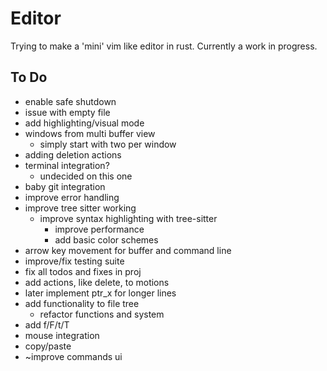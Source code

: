 # Editor
Trying to make a 'mini' vim like editor in rust. Currently a work in progress.

## To Do
* enable safe shutdown
* issue with empty file
* add highlighting/visual mode
* windows from multi buffer view
    * simply start with two per window
* adding deletion actions
* terminal integration?
    * undecided on this one
* baby git integration
* improve error handling
* improve tree sitter working
    * improve syntax highlighting with tree-sitter
        * improve performance
        * add basic color schemes
* arrow key movement for buffer and command line
* improve/fix testing suite
* fix all todos and fixes in proj
* add actions, like delete, to motions
* later implement ptr_x for longer lines
* add functionality to file tree
    * refactor functions and system
* add f/F/t/T
* mouse integration
* copy/paste
* ~improve commands ui
